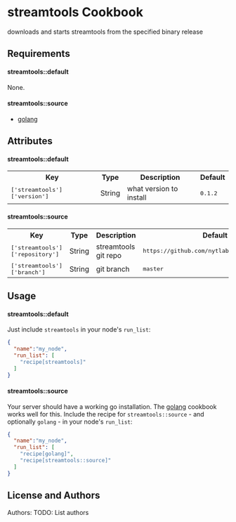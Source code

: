 streamtools Cookbook
====================
downloads and starts streamtools from the specified binary release

Requirements
------------

#### streamtools::default
None.

#### streamtools::source

* [golang](https://github.com/NOX73/chef-golang)

Attributes
----------

#### streamtools::default
<table>
  <tr>
    <th>Key</th>
    <th>Type</th>
    <th>Description</th>
    <th>Default</th>
  </tr>
  <tr>
    <td><tt>['streamtools']['version']</tt></td>
    <td>String</td>
    <td>what version to install</td>
    <td><tt>0.1.2</tt></td>
  </tr>
</table>

#### streamtools::source
<table>
  <tr>
    <th>Key</th>
    <th>Type</th>
    <th>Description</th>
    <th>Default</th>
  </tr>
  <tr>
    <td><tt>['streamtools']['repository']</tt></td>
    <td>String</td>
    <td>streamtools git repo</td>
    <td><tt>https://github.com/nytlabs/streamtools.git</tt></td>
  </tr>
  <tr>
    <td><tt>['streamtools']['branch']</tt></td>
    <td>String</td>
    <td>git branch</td>
    <td><tt>master</tt></td>
  </tr>
</table>

Usage
-----
#### streamtools::default

Just include `streamtools` in your node's `run_list`:

```json
{
  "name":"my_node",
  "run_list": [
    "recipe[streamtools]"
  ]
}
```

#### streamtools::source

Your server should have a working go installation. The [golang](https://github.com/NOX73/chef-golang) cookbook works well for this. Include the recipe for `streamtools::source` - and optionally `golang` - in your node's `run_list`:

```json
{
  "name":"my_node",
  "run_list": [
    "recipe[golang]",
    "recipe[streamtools::source]"
  ]
}

```
License and Authors
-------------------
Authors: TODO: List authors
